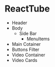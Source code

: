  # ReactTube
 - Header
 - Body
   - Side Bar
     - MenuItems    
- Main Cotainer 
- Buttons Filter
- Video Container
- Video Cards
  